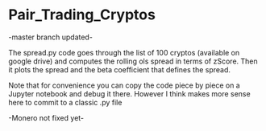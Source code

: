 # Pair_Trading_Cryptos

-master branch updated-

The spread.py code goes through the list of 100 cryptos (available on google drive) and computes the rolling ols spread in terms of zScore. Then it plots the spread and the beta coefficient that defines the spread.

Note that for convenience you can copy the code piece by piece on a Jupyter notebook and debug it there. However I think makes more sense  here to commit to a classic .py file 

-Monero not fixed yet-
